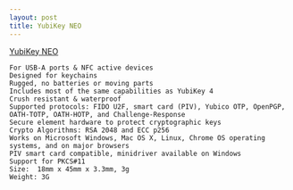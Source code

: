 ```yaml
---
layout: post
title: YubiKey NEO
---
```


[YubiKey NEO](https://www.yubico.com/product/yubikey-neo/)

    For USB-A ports & NFC active devices
    Designed for keychains
    Rugged, no batteries or moving parts
    Includes most of the same capabilities as YubiKey 4
	Crush resistant & waterproof
	Supported protocols: FIDO U2F, smart card (PIV), Yubico OTP, OpenPGP, OATH-TOTP, OATH-HOTP, and Challenge-Response
	Secure element hardware to protect cryptographic keys
	Crypto Algorithms: RSA 2048 and ECC p256
	Works on Microsoft Windows, Mac OS X, Linux, Chrome OS operating systems, and on major browsers
	PIV smart card compatible, minidriver available on Windows
	Support for PKCS#11
	Size:  18mm x 45mm x 3.3mm, 3g
	Weight: 3G
